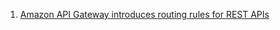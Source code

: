 1. [Amazon API Gateway introduces routing rules for REST APIs](https://aws.amazon.com/id/about-aws/whats-new/2025/06/amazon-api-gateway-routing-rules-rest-apis/)
